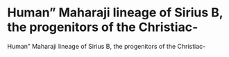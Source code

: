# Human” Maharaji lineage of Sirius B, the progenitors of the Christiac-

Human” Maharaji lineage of Sirius B, the progenitors of the Christiac-